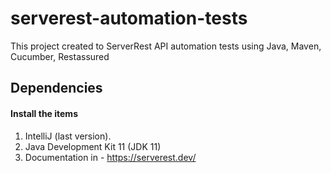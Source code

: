 # serverest-automation-tests
This project created to ServerRest API automation tests using Java, Maven, Cucumber, Restassured

## Dependencies

#### Install the items

1. IntelliJ (last version).
2. Java Development Kit 11 (JDK 11)
3. Documentation in - https://serverest.dev/

